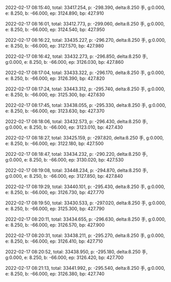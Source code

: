 2022-02-17 08:15:40, total: 33417.254, p: -298.390, delta:8.250 手, g:0.000, e: 8.250, b: -66.000, ep: 3124.890, bp: 427.910

2022-02-17 08:16:01, total: 33412.773, p: -299.060, delta:8.250 手, g:0.000, e: 8.250, b: -66.000, ep: 3124.540, bp: 427.950

2022-02-17 08:16:22, total: 33435.227, p: -296.270, delta:8.250 手, g:0.000, e: 8.250, b: -66.000, ep: 3127.570, bp: 427.980

2022-02-17 08:16:42, total: 33432.273, p: -296.850, delta:8.250 手, g:0.000, e: 8.250, b: -66.000, ep: 3126.030, bp: 427.860

2022-02-17 08:17:04, total: 33433.322, p: -296.170, delta:8.250 手, g:0.000, e: 8.250, b: -66.000, ep: 3126.390, bp: 427.820

2022-02-17 08:17:24, total: 33443.312, p: -295.740, delta:8.250 手, g:0.000, e: 8.250, b: -66.000, ep: 3125.300, bp: 427.630

2022-02-17 08:17:45, total: 33438.055, p: -295.330, delta:8.250 手, g:0.000, e: 8.250, b: -66.000, ep: 3123.630, bp: 427.370

2022-02-17 08:18:06, total: 33432.573, p: -296.430, delta:8.250 手, g:0.000, e: 8.250, b: -66.000, ep: 3123.010, bp: 427.430

2022-02-17 08:18:27, total: 33425.159, p: -297.820, delta:8.250 手, g:0.000, e: 8.250, b: -66.000, ep: 3122.180, bp: 427.500

2022-02-17 08:18:47, total: 33434.232, p: -290.220, delta:8.250 手, g:0.000, e: 8.250, b: -66.000, ep: 3130.020, bp: 427.530

2022-02-17 08:19:08, total: 33448.234, p: -294.870, delta:8.250 手, g:0.000, e: 8.250, b: -66.000, ep: 3127.850, bp: 427.840

2022-02-17 08:19:29, total: 33440.101, p: -295.430, delta:8.250 手, g:0.000, e: 8.250, b: -66.000, ep: 3126.730, bp: 427.770

2022-02-17 08:19:50, total: 33430.533, p: -297.020, delta:8.250 手, g:0.000, e: 8.250, b: -66.000, ep: 3125.300, bp: 427.790

2022-02-17 08:20:11, total: 33434.655, p: -296.630, delta:8.250 手, g:0.000, e: 8.250, b: -66.000, ep: 3126.570, bp: 427.900

2022-02-17 08:20:31, total: 33438.211, p: -295.270, delta:8.250 手, g:0.000, e: 8.250, b: -66.000, ep: 3126.410, bp: 427.710

2022-02-17 08:20:52, total: 33438.950, p: -295.180, delta:8.250 手, g:0.000, e: 8.250, b: -66.000, ep: 3126.420, bp: 427.700

2022-02-17 08:21:13, total: 33441.992, p: -295.540, delta:8.250 手, g:0.000, e: 8.250, b: -66.000, ep: 3126.380, bp: 427.740